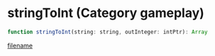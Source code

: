# stringToInt (Category gameplay)

```js
function stringToInt(string: string, outInteger: intPtr): Array
```

[filename](stringToInt_m.md ':include')